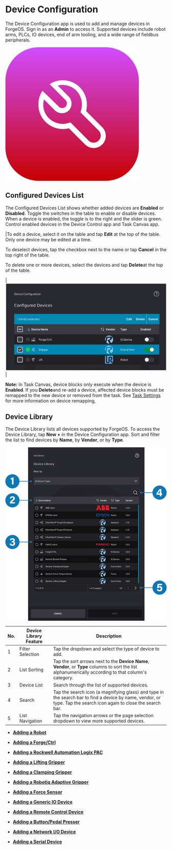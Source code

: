 # Device Configuration

The Device Configuration app is used to add and manage devices in ForgeOS. Sign in as an **Admin** to access it. Supported devices include robot arms, PLCs, IO devices, end of arm tooling, and a wide range of fieldbus peripherals.

![](../../../_Media/ForgeOS-5-x/Device-Config-App-5-x/device_config_icon_5x.png)

## Configured Devices List

The Configured Devices List shows whether added devices are **Enabled** or **Disabled**. Toggle the switches in the table to enable or disable devices. When a device is enabled, the toggle is to the right and the slider is green. Control enabled devices in the Device Control app and Task Canvas app.

|To edit a device, select it on the table and tap **Edit** at the top of the table. Only one device may be edited at a time.

To deselect devices, tap the checkbox next to the name or tap **Cancel** in the top right of the table.

To delete one or more devices, select the devices and tap **Delete**at the top of the table.

|![](../../../_Media/ForgeOS-5-x/Device-Config-App-5-x/device_config_edit_device_5-x.png)|

**Note:** In Task Canvas, device blocks only execute when the device is **Enabled**. If you **Delete**and re-add a device, affected device blocks must be remapped to the new device or removed from the task. See [Task Settings](../6-Task-Canvas-App/task_settings.md) for more information on device remapping,

## Device Library

The Device Library lists all devices supported by ForgeOS. To access the Device Library, tap **New +** in the Device Configuration app. Sort and filter the list to find devices by **Name**, by **Vendor**, or by **Type**.

![](../../../_Media/ForgeOS-5-x/Device-Config-App-5-x/device_config_device_library_callouts_5x.png)

|No.|Device Library Feature|Description|
|---|----------------------|-----------|
|1|Filter Selection|Tap the dropdown and select the type of device to add.|
|2|List Sorting|Tap the sort arrows next to the **Device Name**, **Vendor**, or **Type** columns to sort the list alphanumerically according to that column's category.|
|3|Device List|Search through the list of supported devices.|
|4|Search|Tap the search icon \(a magnifying glass\) and type in the search bar to find a device by name, vendor, or type. Tap the search icon again to close the search bar.|
|5|List Navigation|Tap the navigation arrows or the page selection dropdown to view more supported devices.|

-   **[Adding a Robot](../4-Device-Configuration-App/adding_a_robot.md)**  

-   **[Adding a Forge/Ctrl](../4-Device-Configuration-App/adding_a_forge-ctrl.md)**  

-   **[Adding a Rockwell Automation Logix PAC](../4-Device-Configuration-App/Adding_a_Rockwell_Automation_Logix_PAC.md)**  

-   **[Adding a Lifting Gripper](../4-Device-Configuration-App/adding_a_lifting_gripper.md)**  

-   **[Adding a Clamping Gripper](../4-Device-Configuration-App/adding_a_clamping_gripper.md)**  

-   **[Adding a Robotiq Adaptive Gripper](../4-Device-Configuration-App/adding_a_robotiq_gripper.md)**  

-   **[Adding a Force Sensor](../4-Device-Configuration-App/adding_a_force_sensor.md)**  

-   **[Adding a Generic IO Device](../4-Device-Configuration-App/Adding_a_Generic_IO_Device.md)**  

-   **[Adding a Remote Control Device](../4-Device-Configuration-App/Adding_a_Remote_Control_Device.md)**  

-   **[Adding a Button/Pedal Presser](../4-Device-Configuration-App/adding_a_generic_button_pedal_presser.md)**  

-   **[Adding a Network I/O Device](../4-Device-Configuration-App/adding_a_network_device.md)**  

-   **[Adding a Serial Device](../4-Device-Configuration-App/adding_a_serial_device.md)**  


